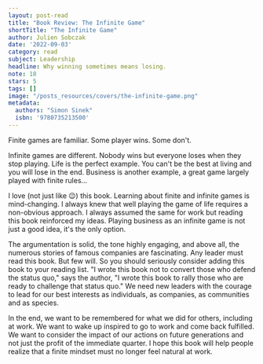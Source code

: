 ```yaml
---
layout: post-read
title: "Book Review: The Infinite Game"
shortTitle: "The Infinite Game"
author: Julien Sobczak
date: '2022-09-03'
category: read
subject: Leadership
headline: Why winning sometimes means losing.
note: 18
stars: 5
tags: []
image: "/posts_resources/covers/the-infinite-game.png"
metadata:
  authors: "Simon Sinek"
  isbn: '9780735213500'
---
```


Finite games are familiar. Some player wins. Some don't.

Infinite games are different. Nobody wins but everyone loses when they stop playing. Life is the perfect example. You can't be the best at living and you will lose in the end. Business is another example, a great game largely played with finite rules…

I love (not just like 😉) this book. Learning about finite and infinite games is mind-changing. I always knew that well playing the game of life requires a non-obvious approach. I always assumed the same for work but reading this book reinforced my ideas. Playing business as an infinite game is not just a good idea, it's the only option.

The argumentation is solid, the tone highly engaging, and above all, the numerous stories of famous companies are fascinating. Any leader must read this book. But few will. So you should seriously consider adding this book to your reading list. "I wrote this book not to convert those who defend the status quo," says the author, "I wrote this book to rally those who are ready to challenge that status quo." We need new leaders with the courage to lead for our best interests as individuals, as companies, as communities and as species.

In the end, we want to be remembered for what we did for others, including at work. We want to wake up inspired to go to work and come back fulfilled. We want to consider the impact of our actions on future generations and not just the profit of the immediate quarter. I hope this book will help people realize that a finite mindset must no longer feel natural at work.
    